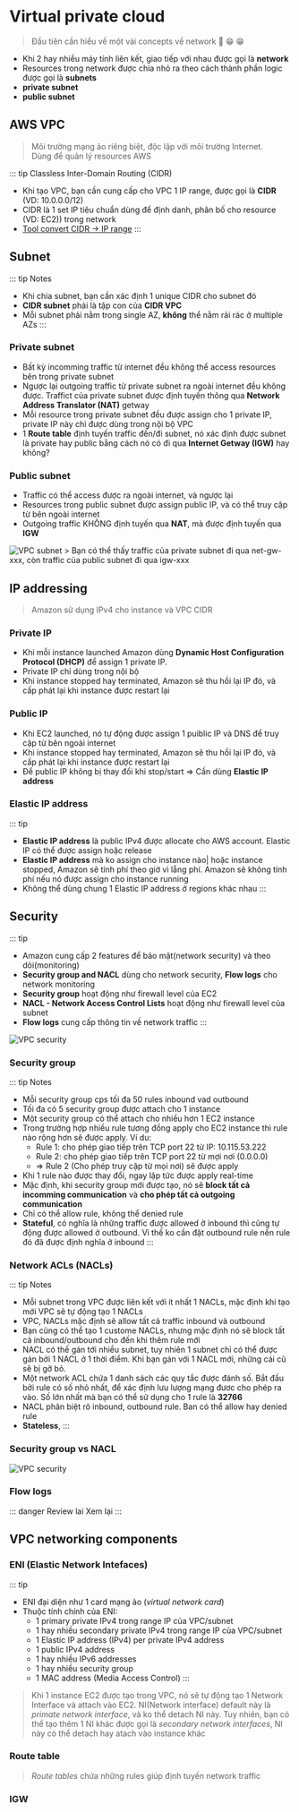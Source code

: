 # Virtual private cloud
> Đầu tiên cần hiểu về một vài concepts về network :tada: :grin: :grin:
  - Khi 2 hay nhiều máy tính liên kết, giao tiếp với nhau được gọi là **network**
  - Resources trong network được chia nhỏ ra theo cách thành phần logic được gọi là **subnets**
  - **private subnet**
  - **public subnet**

## AWS VPC
> Môi trường mạng ảo riêng biệt, độc lập với môi trường Internet.\
  Dùng để quản lý resources AWS

::: tip Classless Inter-Domain Routing (CIDR)
- Khi tạo VPC, bạn cần cung cấp cho VPC 1 IP range, được gọi là **CIDR** (VD: 10.0.0.0/12)
- CIDR là 1 set IP tiêu chuẩn dùng để định danh, phân bố cho resource (VD: EC2)) trong network
- [Tool convert CIDR -> IP range](https://www.ipaddressguide.com/cidr)
:::

## Subnet
::: tip Notes
- Khi chia subnet, bạn cần xác định 1 unique CIDR cho subnet đó
- **CIDR subnet** phải là tập con của **CIDR VPC**
- Mỗi subnet phải nằm trong single AZ, **không** thể nằm rải rác ở multiple AZs
:::
### Private subnet
- Bất kỳ incomming traffic từ internet đều không thể access resources bên trong private subnet
- Ngược lại outgoing traffic từ private subnet ra ngoài internet đều không được. Traffict của private subnet được định tuyến thông qua **Network Address Translator (NAT)** getway
- Mỗi resource trong private subnet đều được assign cho 1 private IP, private IP này chỉ được dùng trong nội bộ VPC
- 1 **Route table** định tuyến traffic đến/đi subnet, nó xác định được subnet là private hay public bằng cách nó có đi qua **Internet Getway (IGW)** hay không?
### Public subnet
- Traffic có thể access được ra ngoài internet, và ngược lại
- Resources trong public subnet được assign public IP, và có thể truy cập từ bên ngoài internet
- Outgoing traffic KHÔNG định tuyến qua **NAT**, mà được định tuyến qua **IGW**
<img :src="('/images/vpc-subnet.png')" alt="VPC subnet">
> Bạn có thể thấy traffic của private subnet đi qua net-gw-xxx, còn traffic của public subnet đi qua igw-xxx

## IP addressing
> Amazon sử dụng IPv4 cho instance và VPC CIDR
### Private IP
- Khi mỗi instance launched Amazon dùng **Dynamic Host Configuration Protocol (DHCP)** để assign 1 private IP.
- Private IP chỉ dùng trong nội bộ
- Khi instance stopped hay terminated, Amazon sẽ thu hồi lại IP đó, và cấp phát lại khi instance được restart lại
### Public IP
- Khi EC2 launched, nó tự động được assign 1 puiblic IP và DNS để truy cập từ bên ngoài internet
- Khi instance stopped hay terminated, Amazon sẽ thu hồi lại IP đó, và cấp phát lại khi instance được restart lại
- Để public IP không bị thay đổi khi stop/start => Cần dùng **Elastic IP address**
### Elastic IP address
::: tip
- **Elastic IP address** là public IPv4 được allocate cho AWS account. Elastic IP có thể được assign hoặc release
- **Elastic IP address** mà ko assign cho instance nào| hoặc instance stopped, Amazon sẽ tính phí theo giờ vì lẵng phí. Amazon sẽ không tính phí nếu nó được assign cho instance running
- Không thể dùng chung 1 Elastic IP address ở regions khác nhau
:::

## Security
::: tip
  - Amazon cung cấp 2 features để bảo mật(network security) và theo dõi(monitoring)
  - **Security group and NACL** dùng cho network security, **Flow logs** cho network monitoring
  - **Security group** hoạt động như firewall level của EC2
  - **NACL - Network Access Control Lists** hoạt động như firewall level của subnet
  - **Flow logs** cung cấp thông tin về network traffic
:::
<img :src="('/images/security-diagram.png')" alt="VPC security">

### Security group
::: tip Notes
- Mỗi security group cps tối đa 50 rules inbound vad outbound
- Tối đa có 5 security group được attach cho 1 instance
- Một security group có thể attach cho nhiều hơn 1 EC2 instance
- Trong trường hợp nhiều rule tương đồng apply cho EC2 instance thì rule nào rộng hơn sẽ được apply. Ví du:
  + Rule 1: cho phép giao tiếp trên TCP port 22 từ IP: 10.115.53.222
  + Rule 2: cho phép giao tiếp trên TCP port 22 từ mợi nơi (0.0.0.0)
  + => Rule 2 (Cho phép truy cập từ mọi nơi) sẽ được apply
- Khi 1 rule nào được thay đổi, ngay lập tức được apply real-time
- Mặc định, khi security group mới được tạo, nó sẽ **block tất cả incomming communication** và **cho phép tất cả outgoing communication**
- Chỉ có thể allow rule, không thể denied rule
- **Stateful**, có nghĩa là những traffic được allowed ở inbound thì cũng tự động được allowed ở outbound. Vì thế ko cần đặt outbound rule nến rule đó đã được định nghĩa ở inbound
:::
### Network ACLs (NACLs)
::: tip Notes
- Mỗi subnet trong VPC được liên kết với ít nhất 1 NACLs, mặc định khi tạo mới VPC sẽ tự động tạo 1 NACLs
- VPC, NACLs mặc định sẽ allow tất cả traffic inbound và outbound
- Bạn cũng có thể tạo 1 custome NACLs, nhưng mặc định nó sẽ block tất cả inbound/outbound cho đến khi thêm rule mới
- NACL có thế gán tới nhiều subnet, tuy nhiên 1 subnet chỉ có thể được gán bởi 1 NACL ở 1 thời điểm. Khi bạn gán với 1 NACL mới, những cái cũ sẽ bị gỡ bỏ.
- Một network ACL chứa 1 danh sách các quy tắc được đánh số. Bắt đầu bởi rule có số nhỏ nhất, để xác định lưu lượng mạng đươc cho phép ra vào. Số lớn nhất mà bạn có thể sử dụng cho 1 rule là **32766**
- NACL phân biệt rõ inbound, outbound rule. Ban có thể allow hay denied rule
-  **Stateless**, 
:::
### Security group vs NACL
<img :src="('/images/compare-nacl-sg.png')" alt="VPC security">

### Flow logs
::: danger Review lai
Xem lại
:::

## VPC networking components
### ENI (Elastic Network Intefaces)
::: tip
- ENI đại diện như 1 card mạng ảo (*virtual network card*)
- Thuộc tính chính của ENI:
  + 1 primary private IPv4 trong range IP của VPC/subnet
  + 1 hay nhiều secondary private IPv4 trong range IP của VPC/subnet
  + 1 Elastic IP address (IPv4) per private IPv4 address
  + 1 public IPv4 address
  + 1 hay nhiều IPv6 addresses
  + 1 hay nhiều security group
  + 1 MAC address (Media Access Control)
:::
> Khi 1 instance EC2 được tạo trong VPC, nó sẽ tự động tạo 1 Network Interface và attach vào EC2. NI(Network interface) default này là *primate network interface*, và ko thể detach NI này. Tuy nhiên, bạn có thể tạo thêm 1 NI khác được gọi là *secondary network interfaces*, NI này có thể detach hay atach vào instance khác
### Route table
> *Route tables* chứa những rules giúp định tuyến network traffic

### IGW
